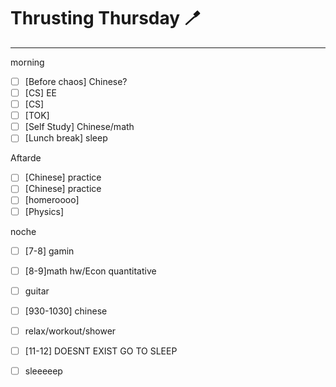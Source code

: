 # Thrusting Thursday 🪥
---
morning
- [ ] [Before chaos] Chinese?
- [ ] [CS] EE
- [ ] [CS] 
- [ ] [TOK] 
- [ ] [Self Study] Chinese/math
- [ ] [Lunch break] sleep

Aftarde
- [ ] [Chinese] practice
- [ ] [Chinese] practice
- [ ] [homeroooo] 
- [ ] [Physics] 

noche
- [ ] [7-8] gamin
- [ ] [8-9]math hw/Econ quantitative
- [ ] guitar
- [ ] [930-1030] chinese
- [ ] relax/workout/shower
- [ ] [11-12] DOESNT EXIST GO TO SLEEP
- [ ] sleeeeep

